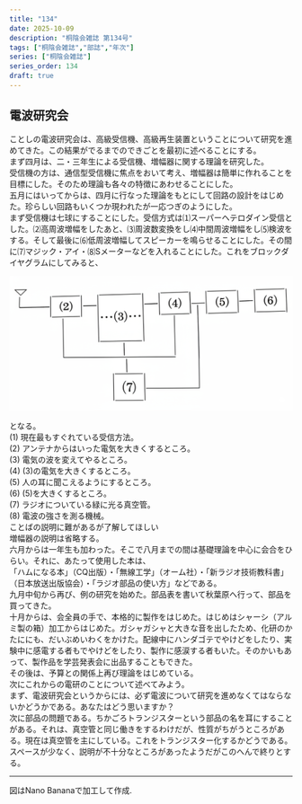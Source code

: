 ```yaml
---
title: "134"
date: 2025-10-09
description: "桐陰会雑誌 第134号"
tags: ["桐陰会雑誌","部誌","年次"]
series: ["桐陰会雑誌"]
series_order: 134
draft: true
---
```


## 電波研究会

ことしの電波研究会は、高級受信機、高級再生装置ということについて研究を進めてきた。この結果がでるまでのできごとを最初に述べることにする。  
まず四月は、二・三年生による受信機、増幅器に関する理論を研究した。  
受信機の方は、通信型受信機に焦点をおいて考え、増幅器は簡単に作れることを目標にした。そのため理論も各々の特徴にあわせることにした。  
五月にはいってからは、四月に行なった理論をもとにして回路の設計をはじめた。珍らしい回路もいくつか現われたが一応つぎのようにした。  
まず受信機は七球にすることにした。受信方式は⑴スーパーヘテロダイン受信とした。⑵高周波増幅をしたあと、⑶周波数変換をし⑷中間周波増幅をし⑸検波をする。そして最後に⑹低周波増幅してスピーカーを鳴らせることにした。その間に⑺マジック・アイ・⑻Sメーターなどを入れることにした。これをブロックダイヤグラムにしてみると、

![](image.png)

となる。  
(1) 現在最もすぐれている受信方法。  
(2) アンテナからはいった電気を大きくするところ。  
(3) 電気の波を変えてやるところ。  
(4) (3)の電気を大きくするところ。  
(5) 人の耳に聞こえるようにするところ。  
(6) (5)を大きくするところ。  
(7) ラジオについている緑に光る真空管。  
(8) 電波の強さを測る機械。  
ことばの説明に難があるが了解してほしい  
増幅器の説明は省略する。  
六月からは一年生も加わった。そこで八月までの間は基礎理論を中心に会合をひらい。それに、あたって使用した本は、<br>「ハムになる本」（CQ出版）・「無線工学」（オーム社）・「新ラジオ技術教科書」（日本放送出版協会）・「ラジオ部品の使い方」などである。  
九月中旬から再び、例の研究を始めた。部品表を書いて秋葉原へ行って、部品を買ってきた。  
十月からは、会全員の手で、本格的に製作をはじめた。はじめはシャーシ（アルミ製の箱）加工からはじめた。ガシャガシャと大きな音を出したため、化研のかたににも、だいぶめいわくをかけた。配線中にハンダゴテでやけどをしたり、実験中に感電する者もでやけどをしたり、製作に感涙する者もいた。そのかいもあって、製作品を学芸発表会に出品することもできた。  
その後は、予算との関係上再び理論をはじめている。  
次にこれからの電研のことについて述べてみよう。  
まず、電波研究会というからには、必ず電波について研究を進めなくてはならないかどうかである。あなたはどう思いますか？  
次に部品の問題である。ちかごろトランジスターという部品の名を耳にすることがある。それは、真空管と同じ働きをするわけだが、性質がちがうところがある。現在は真空管を主にしている。これをトランジスター化するかどうである。  
スペースが少なく、説明が不十分なところがあったようだがこのへんで終りとする。

---
図はNano Bananaで加工して作成.